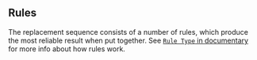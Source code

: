 
## Rules

The replacement sequence consists of a number of rules, which produce the most reliable result when put together. See [`Rule Type` in documentary](https://github.com/artdecocode/restream#rule-type) for more info about how rules work.

